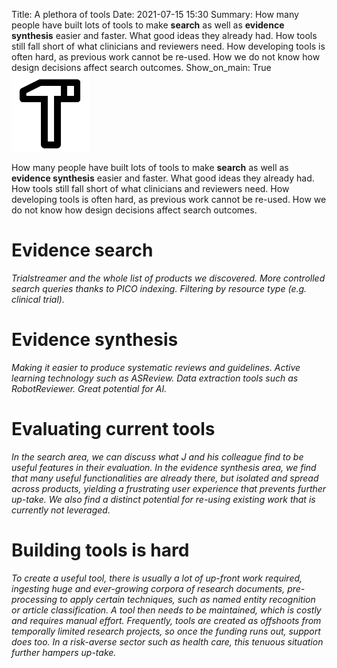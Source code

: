 Title: A plethora of tools
Date: 2021-07-15 15:30
Summary: How many people have built lots of tools to make **search** as well as **evidence synthesis** easier and faster. What good ideas they already had. How tools still fall short of what clinicians and reviewers need. How developing tools is often hard, as previous work cannot be re-used. How we do not know how design decisions affect search outcomes.
Show_on_main: True
<img alt="Tool icon" src="/images/hammer-line.png" style="max-width:25%">

How many people have built lots of tools to make **search** as well as **evidence synthesis** easier and faster. What good ideas they already had. How tools still fall short of what clinicians and reviewers need. How developing tools is often hard, as previous work cannot be re-used. How we do not know how design decisions affect search outcomes.

# Evidence search
_Trialstreamer and the whole list of products we discovered. More controlled search queries thanks to PICO indexing. Filtering by resource type (e.g. clinical trial)._
# Evidence synthesis
_Making it easier to produce systematic reviews and guidelines. Active learning technology such as ASReview. Data extraction tools such as RobotReviewer. Great potential for AI._
# Evaluating current tools
_In the search area, we can discuss what J and his colleague find to be useful features in their evaluation. In the evidence synthesis area, we find that many useful functionalities are already there, but isolated and spread across products, yielding a frustrating user experience that prevents further up-take. We also find a distinct potential for re-using existing work that is currently not leveraged._
# Building tools is hard
_To create a useful tool, there is usually a lot of up-front work required, ingesting huge and ever-growing corpora of research documents, pre-processing to apply certain techniques, such as named entity recognition or article classification. A tool then needs to be maintained, which is costly and requires manual effort. Frequently, tools are created as offshoots from temporally limited research projects, so once the funding runs out, support does too. In a risk-averse sector such as health care, this tenuous situation further hampers up-take._